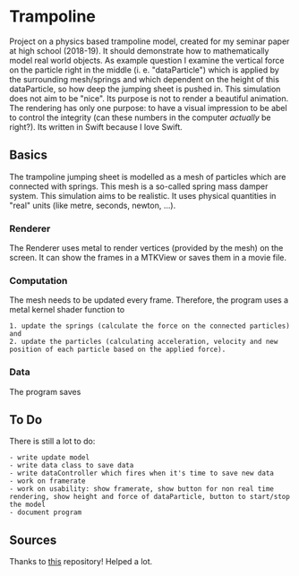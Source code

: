 
# Trampoline 

Project on a physics based trampoline model, created for my seminar paper at high school (2018-19). It should demonstrate how to mathematically model real world objects. As example question I examine the vertical force on the particle right in the middle (i. e. "dataParticle") which is applied by the surrounding mesh/springs and which dependent on the height of this dataParticle, so how deep the jumping sheet is pushed in. 
This simulation does not aim to be "nice". Its purpose is not to render a beautiful animation. The rendering has only one purpose: to have a visual impression to be abel to control the integrity (can these numbers in the computer *actually* be right?).
Its written in Swift because I love Swift. 

## Basics
The trampoline jumping sheet is modelled as a mesh of particles which are connected with springs. This mesh is a so-called spring mass damper system. This simulation aims to be realistic. It uses physical quantities in "real" units (like metre, seconds, newton, ...).

### Renderer
The Renderer uses metal to render vertices (provided by the mesh) on the screen. It can show the frames in a MTKView or saves them in a movie file.

### Computation
The mesh needs to be updated every frame. Therefore, the program uses a metal kernel shader function to

	1. update the springs (calculate the force on the connected particles) and 
	2. update the particles (calculating acceleration, velocity and new position of each particle based on the applied force).

### Data
The program saves 


## To Do
There is still a lot to do:

	- write update model
	- write data class to save data
	- write dataController which fires when it's time to save new data
	- work on framerate 
	- work on usability: show framerate, show button for non real time rendering, show height and force of dataParticle, button to start/stop the model
	- document program
	


## Sources 
Thanks to [this](https://github.com/warrenm/MetalOfflineRecording) repository! Helped a lot. 